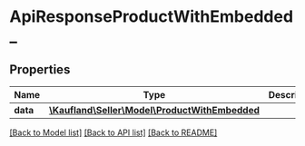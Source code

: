 # ApiResponseProductWithEmbedded_

## Properties
Name | Type | Description | Notes
------------ | ------------- | ------------- | -------------
**data** | [**\Kaufland\Seller\Model\ProductWithEmbedded**](ProductWithEmbedded.md) |  | 

[[Back to Model list]](../../README.md#documentation-for-models) [[Back to API list]](../../README.md#documentation-for-api-endpoints) [[Back to README]](../../README.md)

